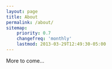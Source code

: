 ```yaml
---
layout: page
title: About
permalink: /about/
sitemap:
    priority: 0.7
    changefreq: 'monthly'
    lastmod: 2013-03-29T12:49:30-05:00
---
```


More to come...
